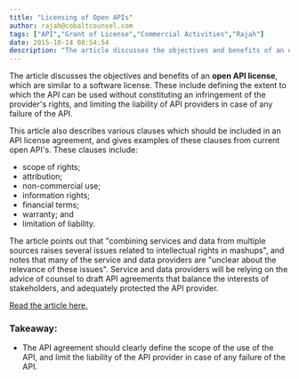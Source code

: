 ```yaml
---
title: "Licensing of Open APIs"
author: rajah@cobaltcounsel.com
tags: ["API","Grant of License","Commercial Activities","Rajah"]
date: 2015-10-14 08:54:54
description: "The article discusses the objectives and benefits of an open API license, which are similar to a software license."
---
```




The article discusses the objectives and benefits of an **open API license**, which are similar to a software license. These include defining the extent to which the API can be used without constituting an infringement of the provider's rights, and limiting the liability of API providers in case of any failure of the API.

This article also describes various clauses which should be included in an API license agreement, and gives examples of these clauses from current open API's. These clauses include:
- scope of rights; 
- attribution; 
- non-commercial use; 
- information rights; 
- financial terms; 
- warranty; and 
- limitation of liability. 

The article points out that "combining services and data from multiple sources raises several issues related to intellectual rights in mashups", and notes that many of the service and data providers are "unclear about the relevance of these issues". Service and data providers will be relying on the advice of counsel to draft API agreements that balance the interests of stakeholders, and adequately protected the API provider.

[Read the article here.](http://timreview.ca/article/243)

### Takeaway:
- The API agreement should clearly define the scope of the use of the API, and limit the liability of the API provider in case of any failure of the API.
